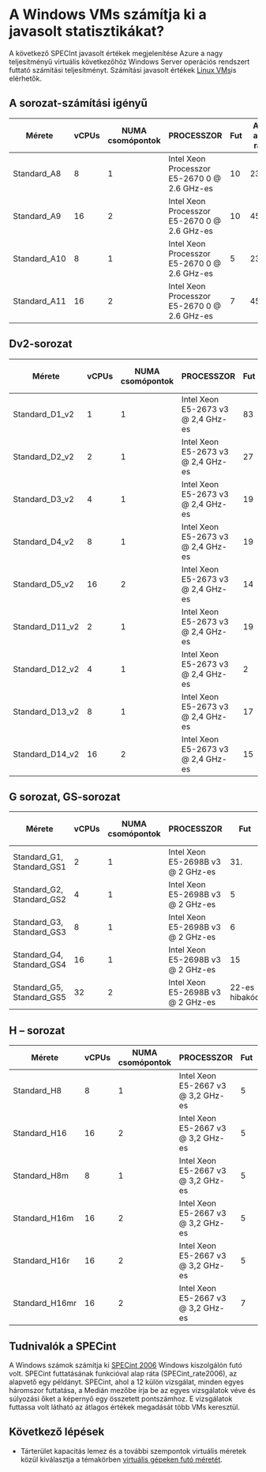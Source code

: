<properties
 pageTitle="Javasolt értékek kiszámítására az Windows VMs |} Microsoft Azure"
 description="Az Azure VMs Windows Server operációs rendszert futtató SPECint számítási javasolt magyarázata összehasonlítása"
 services="virtual-machines-windows"
 documentationCenter=""
 authors="cynthn"
 manager="timlt"
 editor=""
 tags="azure-resource-manager,azure-service-management"/>
<tags
ms.service="virtual-machines-windows"
 ms.devlang="na"
 ms.topic="article"
 ms.tgt_pltfrm="vm-windows"
 ms.workload="infrastructure-services"
 ms.date="09/22/2016"
 ms.author="cynthn"/>

# <a name="compute-benchmark-scores-for-windows-vms"></a>A Windows VMs számítja ki a javasolt statisztikákat?

A következő SPECInt javasolt értékek megjelenítése Azure a nagy teljesítményű virtuális következőhöz Windows Server operációs rendszert futtató számítási teljesítményt. Számítási javasolt értékek [Linux VMs](virtual-machines-linux-compute-benchmark-scores.md)is elérhetők.



## <a name="a-series---compute-intensive"></a>A sorozat-számítási igényű


Mérete | vCPUs | NUMA csomópontok | PROCESSZOR | Fut | AVG alap ráta | Szórás
------- | ------ | ---- | -------| ---- | ---- | -----
Standard_A8 | 8 | 1 | Intel Xeon Processzor E5-2670 0 @ 2.6 GHz-es | 10 | 236.1 | 1.1
Standard_A9 | 16 | 2 | Intel Xeon Processzor E5-2670 0 @ 2.6 GHz-es | 10 | 450.3 | 7.0-s
Standard_A10 | 8 | 1 | Intel Xeon Processzor E5-2670 0 @ 2.6 GHz-es | 5 | 235.6 | 0,9
Standard_A11 | 16 | 2 | Intel Xeon Processzor E5-2670 0 @ 2.6 GHz-es |7 | 454.7 | 4.8.

## <a name="dv2-series"></a>Dv2-sorozat


Mérete | vCPUs | NUMA csomópontok | PROCESSZOR | Fut | AVG alap ráta | Szórás
------- | ------ | ---- | -------| ---- | ---- | -----
Standard_D1_v2 | 1 | 1 | Intel Xeon E5-2673 v3 @ 2,4 GHz-es | 83 | 36.6 | 2.6
Standard_D2_v2 | 2 | 1 | Intel Xeon E5-2673 v3 @ 2,4 GHz-es | 27 | 70.0 | a 3,7
Standard_D3_v2 | 4 | 1 | Intel Xeon E5-2673 v3 @ 2,4 GHz-es | 19 | 130.5 | 4.4.
Standard_D4_v2 | 8 | 1 | Intel Xeon E5-2673 v3 @ 2,4 GHz-es | 19 | 238.1 | 5,2
Standard_D5_v2 | 16 | 2 | Intel Xeon E5-2673 v3 @ 2,4 GHz-es | 14 | 460.9 | 15.4
Standard_D11_v2 | 2 | 1 | Intel Xeon E5-2673 v3 @ 2,4 GHz-es | 19 | 70.1 | a 3,7
Standard_D12_v2 | 4 | 1 | Intel Xeon E5-2673 v3 @ 2,4 GHz-es | 2 | 132.0 | 1.4
Standard_D13_v2 | 8 | 1 | Intel Xeon E5-2673 v3 @ 2,4 GHz-es | 17 | 235.8 | 3.8.
Standard_D14_v2 | 16 | 2 | Intel Xeon E5-2673 v3 @ 2,4 GHz-es | 15 | 460.8 | 6.5 rendszeren


## <a name="g-series-gs-series"></a>G sorozat, GS-sorozat


Mérete | vCPUs | NUMA csomópontok | PROCESSZOR | Fut | AVG alap ráta | Szórás
------- | ------ | ---- | -------| ---- | ---- | -----
Standard_G1, Standard_GS1  | 2 | 1 | Intel Xeon E5-2698B v3 @ 2 GHz-es | 31. | 71.8 | 6.5 rendszeren
Standard_G2, Standard_GS2 | 4 | 1 | Intel Xeon E5-2698B v3 @ 2 GHz-es | 5 | 133.4 | 13.0
Standard_G3, Standard_GS3 | 8 | 1 | Intel Xeon E5-2698B v3 @ 2 GHz-es | 6 | 242.3 | 6.0 alkalmazásban
Standard_G4, Standard_GS4 | 16 | 1 | Intel Xeon E5-2698B v3 @ 2 GHz-es | 15 | 398.9 | 6.0 alkalmazásban
Standard_G5, Standard_GS5 | 32 | 2 | Intel Xeon E5-2698B v3 @ 2 GHz-es | 22-es hibakód | 762.8 | a 3,7

## <a name="h-series"></a>H – sorozat

Mérete | vCPUs | NUMA csomópontok | PROCESSZOR | Fut | Iterációk száma/sec | Szórás
------- | ------ | ---- | -------| ---- | ---- | -----
Standard_H8 | 8 | 1 | Intel Xeon E5-2667 v3 @ 3,2 GHz-es | 5 | 297.4 | 0,9
Standard_H16 | 16 | 2 | Intel Xeon E5-2667 v3 @ 3,2 GHz-es | 5 | 575.8 | 6.8
Standard_H8m | 8 | 1 | Intel Xeon E5-2667 v3 @ 3,2 GHz-es | 5 | 297.0 | az 1.2
Standard_H16m | 16 | 2 | Intel Xeon E5-2667 v3 @ 3,2 GHz-es | 5 | 572.2 | 3.9.
Standard_H16r | 16 | 2 | Intel Xeon E5-2667 v3 @ 3,2 GHz-es | 5 | 573.2 | 2.9
Standard_H16mr | 16 | 2 | Intel Xeon E5-2667 v3 @ 3,2 GHz-es | 7 | 569.6 | 2,8

## <a name="about-specint"></a>Tudnivalók a SPECint

A Windows számok számítja ki [SPECint 2006](https://www.spec.org/cpu2006/results/rint2006.html) Windows kiszolgálón futó volt. SPECint futtatásának funkcióval alap ráta (SPECint_rate2006), az alapvető egy példányt. SPECint, ahol a 12 külön vizsgálat, minden egyes háromszor futtatása, a Medián mezőbe írja be az egyes vizsgálatok véve és súlyozási őket a képernyő egy összetett pontszámhoz. E vizsgálatok futtassa volt látható az átlagos értékek megadását több VMs keresztül.


## <a name="next-steps"></a>Következő lépések

* Tárterület kapacitás lemez és a további szempontok virtuális méretek közül kiválasztja a témakörben [virtuális gépeken futó méretét](virtual-machines-windows-sizes.md).
